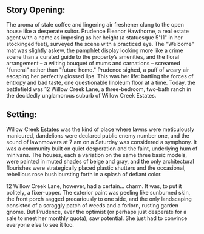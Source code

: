 ## Story Opening:

The aroma of stale coffee and lingering air freshener clung to the open house like a desperate suitor. Prudence Eleanor Hawthorne, a real estate agent with a name as imposing as her height (a statuesque 5'11" in her stockinged feet), surveyed the scene with a practiced eye. The "Welcome" mat was slightly askew, the pamphlet display looking more like a crime scene than a curated guide to the property’s amenities, and the floral arrangement – a wilting bouquet of mums and carnations – screamed "funeral" rather than "future home." Prudence sighed, a puff of weary air escaping her perfectly glossed lips. This was her life: battling the forces of entropy and bad taste, one questionable linoleum floor at a time. Today, the battlefield was 12 Willow Creek Lane, a three-bedroom, two-bath ranch in the decidedly unglamorous suburb of Willow Creek Estates.

## Setting:

Willow Creek Estates was the kind of place where lawns were meticulously manicured, dandelions were declared public enemy number one, and the sound of lawnmowers at 7 am on a Saturday was considered a symphony. It was a community built on quiet desperation and the faint, underlying hum of minivans. The houses, each a variation on the same three basic models, were painted in muted shades of beige and gray, and the only architectural flourishes were strategically placed plastic shutters and the occasional, rebellious rose bush bursting forth in a splash of defiant color.

12 Willow Creek Lane, however, had a certain… charm. It was, to put it politely, a fixer-upper. The exterior paint was peeling like sunburned skin, the front porch sagged precariously to one side, and the only landscaping consisted of a scraggly patch of weeds and a forlorn, rusting garden gnome. But Prudence, ever the optimist (or perhaps just desperate for a sale to meet her monthly quota), saw potential. She just had to convince everyone else to see it too.
